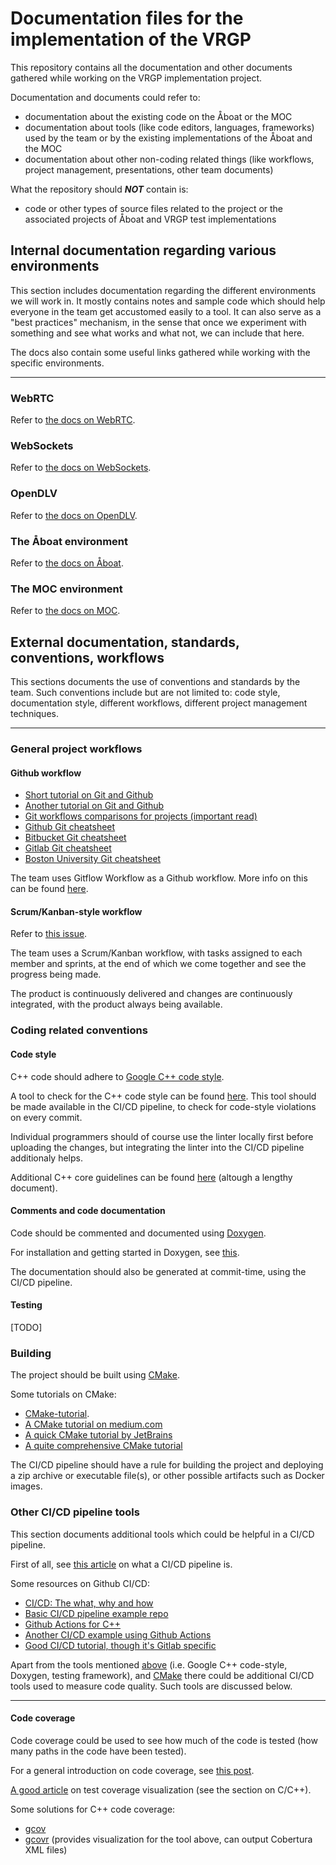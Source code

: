 # Documentation files for the implementation of the VRGP

This repository contains all the documentation and other documents gathered
while working on the VRGP implementation project.

Documentation and documents could refer to:
- documentation about the existing code on the Åboat or the MOC
- documentation about tools (like code editors, languages, frameworks) used by
the team or by the existing implementations of the Åboat and the MOC
- documentation about other non-coding related things (like workflows, project
management, presentations, other team documents)

What the repository should _**NOT**_ contain is:
- code or other types of source files related to the project or the associated
  projects of Åboat and VRGP test implementations

## Internal documentation regarding various environments

This section includes documentation regarding the different environments we will
work in. It mostly contains notes and sample code which should help everyone in
the team get accustomed easily to a tool. It can also serve as a "best
practices" mechanism, in the sense that once we experiment with something and
see what works and what not, we can include that here.

The docs also contain some useful links gathered while working with the specific
environments.

---

### WebRTC

Refer to [the docs on WebRTC](https://github.com/RemoteBoatX/vrgp-docs/tree/main/webrtc).

### WebSockets

Refer to [the docs on WebSockets](https://github.com/RemoteBoatX/vrgp-docs/tree/main/websockets).

### OpenDLV

Refer to [the docs on OpenDLV](https://github.com/RemoteBoatX/vrgp-docs/tree/main/opendlv).

### The Åboat environment

Refer to [the docs on Åboat](https://github.com/RemoteBoatX/vrgp-docs/tree/main/aboat-environment).

### The MOC environment

Refer to [the docs on MOC](https://github.com/RemoteBoatX/vrgp-docs/tree/main/moc-environment).

## External documentation, standards, conventions, workflows

This sections documents the use of conventions and standards by the team. Such
conventions include but are not limited to: code style, documentation style,
different workflows, different project management techniques.

---

### General project workflows

#### Github workflow

- [Short tutorial on Git and Github](https://rogerdudler.github.io/git-guide/)
- [Another tutorial on Git and Github](https://product.hubspot.com/blog/git-and-github-tutorial-for-beginners)
- [Git workflows comparisons for projects (important read)](https://www.atlassian.com/git/tutorials/comparing-workflows)
- [Github Git cheatsheet](https://education.github.com/git-cheat-sheet-education.pdf)
- [Bitbucket Git cheatsheet](https://www.atlassian.com/git/tutorials/atlassian-git-cheatsheet)
- [Gitlab Git cheatsheet](https://about.gitlab.com/images/press/git-cheat-sheet.pdf)
- [Boston University Git cheatsheet](https://www.bu.edu/tech/files/2019/06/Git_CheatSheet.pdf)

The team uses Gitflow Workflow as a Github workflow. More info on this can be
found [here](https://www.atlassian.com/git/tutorials/comparing-workflows/gitflow-workflow).

#### Scrum/Kanban-style workflow

Refer to [this issue](https://github.com/RemoteBoatX/tasks/issues/8).

The team uses a Scrum/Kanban workflow, with tasks assigned to each member and
sprints, at the end of which we come together and see the progress being made.

The product is continuously delivered and changes are continuously integrated,
with the product always being available.

### Coding related conventions

#### Code style

C++ code should adhere to [Google C++ code style](https://google.github.io/styleguide/cppguide.html).

A tool to check for the C++ code style can be found [here](https://github.com/google/styleguide/tree/gh-pages/cpplint). This tool should
be made available in the CI/CD pipeline, to check for code-style violations on
every commit.

Individual programmers should of course use the linter locally first before
uploading the changes, but integrating the linter into the CI/CD pipeline
additionaly helps.

Additional C++ core guidelines can be found [here](https://isocpp.github.io/CppCoreGuidelines/CppCoreGuidelines) (altough a lengthy
document).

#### Comments and code documentation

Code should be commented and documented using [Doxygen](https://www.doxygen.nl/index.html).

For installation and getting started in Doxygen, see [this](https://www.doxygen.nl/manual/index.html).

The documentation should also be generated at commit-time, using the CI/CD
pipeline.

#### Testing

[TODO]

### Building

The project should be built using [CMake](https://cmake.org/).

Some tutorials on CMake:
- [CMake-tutorial](https://github.com/pyk/cmake-tutorial).
- [A CMake tutorial on medium.com](https://medium.com/@onur.dundar1/cmake-tutorial-585dd180109b)
- [A quick CMake tutorial by JetBrains](https://www.jetbrains.com/help/clion/quick-cmake-tutorial.html)
- [A quite comprehensive CMake tutorial](https://riptutorial.com/cmake)

The CI/CD pipeline should have a rule for building the project and deploying a
zip archive or executable file(s), or other possible artifacts such as Docker
images.

### Other CI/CD pipeline tools

This section documents additional tools which could be helpful in a CI/CD
pipeline.

First of all, see [this article](https://www.katalon.com/resources-center/blog/ci-cd-pipeline/) on what a CI/CD pipeline is.

Some resources on Github CI/CD:
- [CI/CD: The what, why and how](https://resources.github.com/ci-cd/)
- [Basic CI/CD pipeline example repo](https://github.com/Link-/ci-cd-intro)
- [Github Actions for C++](https://www.codeproject.com/Articles/5265628/Writing-CI-Pipeline-using-GitHub-Actions-to-Build)
- [Another CI/CD example using Github Actions](https://cwsites.medium.com/ci-cd-with-github-actions-c0998601ee3a)
- [Good CI/CD tutorial, though it's Gitlab specific](https://docs.gitlab.com/ee/ci/)

Apart from the tools mentioned [above](#coding-related-conventions) (i.e. Google C++ code-style,
Doxygen, testing framework), and [CMake](#building) there could be additional
CI/CD tools used to measure code quality. Such tools are discussed below.

---

#### Code coverage

Code coverage could be used to see how much of the code is tested (how many
paths in the code have been tested).

For a general introduction on code coverage, see [this post](https://www.atlassian.com/continuous-delivery/software-testing/code-coverage).

[A good article](https://docs.gitlab.com/ee/user/project/merge_requests/test_coverage_visualization.html) on test coverage visualization (see the section on C/C++).

Some solutions for C++ code coverage:
- [gcov](https://gcc.gnu.org/onlinedocs/gcc/Gcov.html)
- [gcovr](https://gcovr.com/en/stable/) (provides visualization for the tool above, can output Cobertura XML files)
